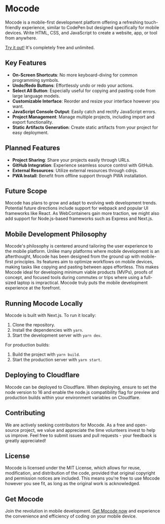 # Mocode

Mocode is a mobile-first development platform offering a refreshing touch-friendly experience, similar to CodePen but designed specifically for mobile devices. Write HTML, CSS, and JavaScript to create a website, app, or tool from anywhere. 

[Try it out!](https://mocode.avsync.live) It's completely free and unlimited.

## Key Features

- **On-Screen Shortcuts**: No more keyboard-diving for common programming symbols.
- **Undo/Redo Buttons**: Effortlessly undo or redo your actions.
- **Select All Button**: Especially useful for copying and pasting code from large language models.
- **Customizable Interface**: Reorder and resize your interface however you want.
- **JavaScript Console Output**: Easily catch and rectify JavaScript errors.
- **Project Management**: Manage multiple projects, including import and export functionality.
- **Static Artifacts Generation**: Create static artifacts from your project for easy deployment.

## Planned Features

- **Project Sharing**: Share your projects easily through URLs.
- **GitHub Integration**: Experience seamless source control with GitHub.
- **External Resources**: Utilize external resources through cdnjs.
- **PWA Install**: Benefit from offline support through PWA installation.

## Future Scope

Mocode has plans to grow and adapt to evolving web development trends. Potential future directions include support for webpack and popular UI frameworks like React. As WebContainers gain more traction, we might also add support for Node.js-based frameworks such as Express and Next.js.

## Mobile Development Philosophy

Mocode's philosophy is centered around tailoring the user experience to the mobile platform. Unlike many platforms where mobile development is an afterthought, Mocode has been designed from the ground up with mobile-first principles. Its features aim to optimize workflows on mobile devices, making tasks like copying and pasting between apps effortless. This makes Mocode ideal for developing minimum viable products (MVPs), proofs of concept, and focused tools during commutes or trips where using a full-sized laptop is impractical. Mocode truly puts the mobile development experience at the forefront.

## Running Mocode Locally

Mocode is built with Next.js. To run it locally:

1. Clone the repository.
2. Install the dependencies with `yarn`.
3. Start the development server with `yarn dev`.

For production builds:

1. Build the project with `yarn build`.
2. Start the production server with `yarn start`.

## Deploying to Cloudflare

Mocode can be deployed to Cloudflare. When deploying, ensure to set the node version to 16 and enable the node.js compatibility flag for preview and production builds within your environment variables on Cloudflare.

## Contributing

We are actively seeking contributors for Mocode. As a free and open-source project, we value and appreciate the time volunteers invest to help us improve. Feel free to submit issues and pull requests - your feedback is greatly appreciated!

## License

Mocode is licensed under the MIT License, which allows for reuse, modification, and distribution of the code, provided that original copyright and permission notices are included. This means you're free to use Mocode however you see fit, as long as the original work is acknowledged.

## Get Mocode

Join the revolution in mobile development. [Get Mocode now](https://mocode.avsync.live) and experience the convenience and efficiency of coding on your mobile device.